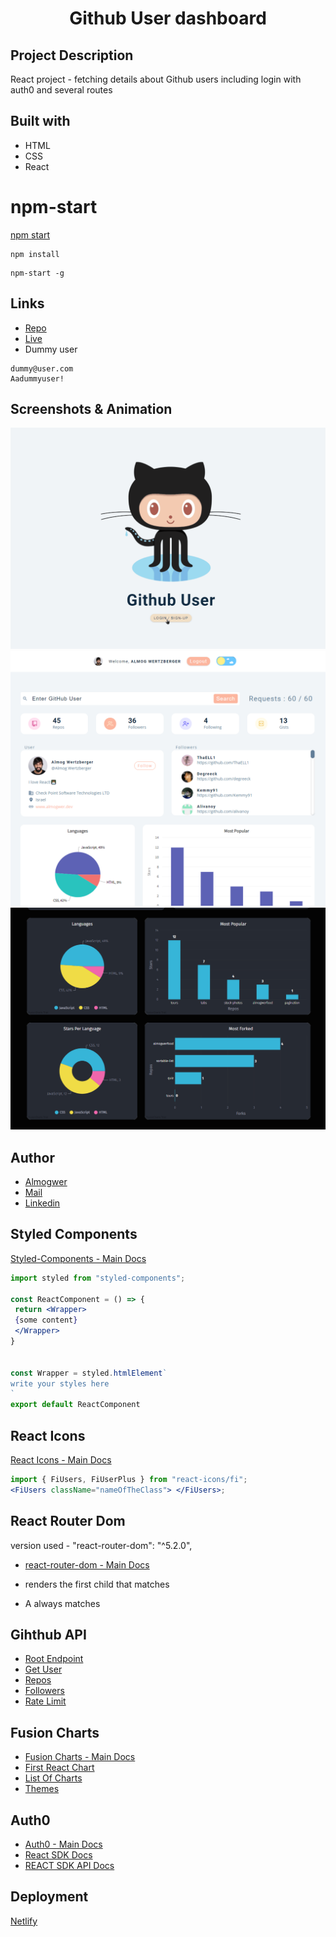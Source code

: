 <h1 align="center">Github User dashboard</h1>

## Project Description

React project - fetching details about Github users including login with auth0 and several routes

## Built with

- HTML
- CSS
- React

# npm-start

[npm start](https://docs.npmjs.com/cli/v7/commands/npm-start)

```
npm install
```

```
npm-start -g

```

## Links

- [Repo](https://github.com/AlmogWer/quiz "Quiz Repo")
- [Live](https://almogwer-github-user-dashboard.netlify.app/ "Live View")
- Dummy user
```
dummy@user.com
Aadummyuser!
```

## Screenshots & Animation

![](img/Animation.gif "Showcase")
![](img/Capture.PNG "Home Page")
![](img/Capture2.PNG "Home Page")

## Author

- [Almogwer](https://github.com/almogwer)
- [Mail](mailto:Almogish@gmail.com?Subject=Hi% "Hi!")
- [Linkedin](https://www.linkedin.com/in/almogwertzberger/)

## Styled Components

[Styled-Components - Main Docs](https://styled-components.com/)

```jsx
import styled from "styled-components";

const ReactComponent = () => {
 return <Wrapper>
 {some content}
 </Wrapper>
}


const Wrapper = styled.htmlElement`
write your styles here
`
export default ReactComponent
```

## React Icons

[React Icons - Main Docs](https://react-icons.github.io/react-icons/)

```jsx
import { FiUsers, FiUserPlus } from "react-icons/fi";
<FiUsers className="nameOfTheClass"> </FiUsers>;
```

## React Router Dom

version used - "react-router-dom": "^5.2.0",

- [react-router-dom - Main Docs](https://reactrouter.com/web/guides/quick-start)

- <Switch> renders the first child <Route> that matches
- A <Route path="*"> always matches

## Gihthub API

- [Root Endpoint](https://api.github.com)
- [Get User](https://api.github.com/users/almogwer)
- [Repos](https://api.github.com/users/almogwer/repos?per_page=100)
- [Followers](https://api.github.com/users/almogwer/followers)
- [Rate Limit](https://api.github.com/rate_limit)

## Fusion Charts

- [Fusion Charts - Main Docs](https://www.fusioncharts.com/)
- [First React Chart](https://www.fusioncharts.com/dev/getting-started/react/your-first-chart-using-react)
- [List Of Charts](https://www.fusioncharts.com/dev/chart-guide/list-of-charts)
- [Themes](https://www.fusioncharts.com/dev/themes/introduction-to-themes)

## Auth0

- [Auth0 - Main Docs](https://auth0.com/)
- [React SDK Docs](https://auth0.com/docs/libraries/auth0-react)
- [REACT SDK API Docs](https://auth0.github.io/auth0-react/)

## Deployment

[Netlify](https://www.netlify.com/)
